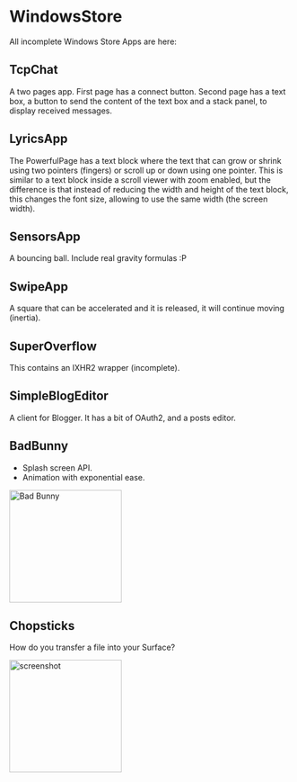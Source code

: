 WindowsStore
============

All incomplete Windows Store Apps are here:

TcpChat
-------

A two pages app. First page has a connect button. Second page has a text box, a 
button to send the content of the text box and a stack panel, to display 
received messages.

LyricsApp
---------

The PowerfulPage has a text block where the text that can grow or shrink using two 
pointers (fingers) or scroll up or down using one pointer. This is similar to a 
text block inside a scroll viewer with zoom enabled, but the difference is that
instead of reducing the width and height of the text block, this changes the
font size, allowing to use the same width (the screen width).

SensorsApp
----------

A bouncing ball. Include real gravity formulas :P

SwipeApp
--------

A square that can be accelerated and it is released, it will continue moving (inertia).

SuperOverflow
-------------

This contains an IXHR2 wrapper (incomplete).

SimpleBlogEditor
----------------

A client for Blogger. It has a bit of OAuth2, and a posts editor.

BadBunny
--------

* Splash screen API.
* Animation with exponential ease.

<img src="http://kiewic.com/fwd/index/BadBunny.gif" alt="Bad Bunny" width="200" />

Chopsticks
----------

How do you transfer a file into your Surface?

<img src="http://i.imgur.com/Tttrhfu.png" alt="screenshot" width="200" />




